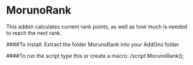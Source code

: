 # MorunoRank
This addon calculates current rank points, as well as how much is needed to reach the next rank.

####To install: 
Extract the folder MorunoRank into your AddOns folder

####To run the script type this or create a macro: 
/script MorunoRank();
